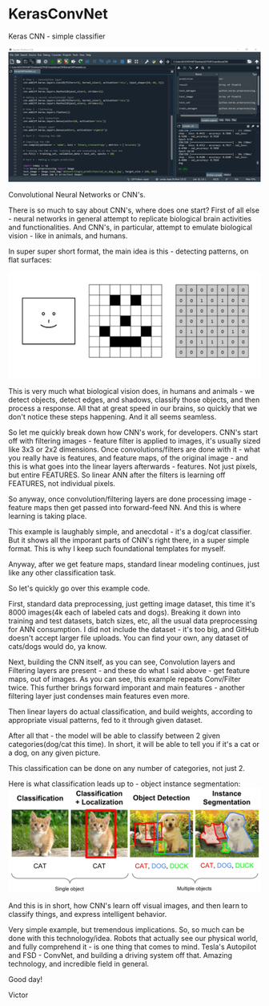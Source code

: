 # KerasConvNet
Keras CNN - simple classifier

![alt text](https://github.com/VBukowsky81/KerasConvNet/blob/main/KerasCNNPic.jpg)

Convolutional Neural Networks or CNN's.

There is so much to say about CNN's, where does one start? First of all else - neural networks in general attempt to replicate biological brain activities and functionalities. And CNN's, in particular, attempt to emulate biological vision - like in animals, and humans.

In super super short format, the main idea is this - detecting patterns, on flat surfaces:

![alt text](https://github.com/VBukowsky81/KerasConvNet/blob/main/DigitalSmile.jpg)

This is very much what biological vision does, in humans and animals - we detect objects, detect edges, and shadows, classify those objects, and then process a response. All that at great speed in our brains, so quickly that we don't notice these steps happening. And it all seems seamless.

So let me quickly break down how CNN's work, for developers. CNN's start off with filtering images - feature filter is applied to images, it's usually sized like 3x3 or 2x2 dimensions. Once convolutions/filters are done with it - what you really have is features, and feature maps, of the original image - and this is what goes into the linear layers afterwards - features. Not just pixels, but entire FEATURES. So linear ANN after the filters is learning off FEATURES, not individual pixels.

So anyway, once convolution/filtering layers are done processing image - feature maps then get passed into forward-feed NN. And this is where learning is taking place.

This example is laughably simple, and anecdotal - it's a dog/cat classifier. But it shows all the imporant parts of CNN's right there, in a super simple format. This is why I keep such foundational templates for myself.

Anyway, after we get feature maps, standard linear modeling continues, just like any other classification task.

So let's quickly go over this example code.

First, standard data preprocessing, just getting image dataset, this time it's 8000 images(4k each of labeled cats and dogs). Breaking it down into training and test datasets, batch sizes, etc, all the usual data preprocessing for ANN consumption. I did not include the dataset - it's too big, and GitHub doesn't accept larger file uploads. You can find your own, any dataset of cats/dogs would do, ya know.

Next, building the CNN itself, as you can see, Convolution layers and Filtering layers are present - and these do what I said above - get feature maps, out of images. As you can see, this example repeats Conv/Filter twice. This further brings forward imporant and main features - another filtering layer just condenses main features even more.

Then linear layers do actual classification, and build weights, according to appropriate visual patterns, fed to it through given dataset.

After all that - the model will be able to classify between 2 given categories(dog/cat this time). In short, it will be able to tell you if it's a cat or a dog, on any given picture.

This classification can be done on any number of categories, not just 2.

Here is what classification leads up to - object instance segmentation:
![alt text](https://github.com/VBukowsky81/KerasConvNet/blob/main/ObjectSegmentation.jpg)

And this is in short, how CNN's learn off visual images, and then learn to classify things, and express intelligent behavior.

Very simple example, but tremendous implications. So, so much can be done with this technology/idea. Robots that actually see our physical world, and fully comprehend it - is one thing that comes to mind. Tesla's Autopilot and FSD - ConvNet, and building a driving system off that. Amazing technology, and incredible field in general.

Good day!

Victor






